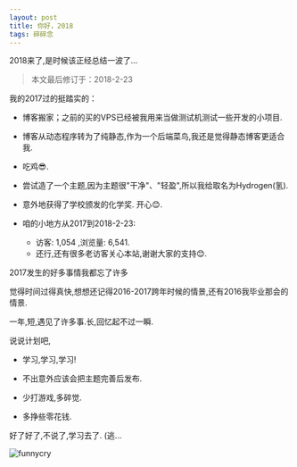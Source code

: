 ```yaml
---
layout: post
title: 你好，2018
tags: 碎碎念
---
```


2018来了,是时候该正经总结一波了...

> 本文最后修订于：2018-2-23

我的2017过的挺踏实的：

- 博客搬家；之前的买的VPS已经被我用来当做测试机测试一些开发的小项目.

- 博客从动态程序转为了纯静态,作为一个后端菜鸟,我还是觉得静态博客更适合我.

- 吃鸡:sunglasses:.

- 尝试造了一个主题,因为主题很"干净"、"轻盈",所以我给取名为Hydrogen(氢).

- 意外地获得了学校颁发的化学奖. 开心:blush:.

- 咱的小地方从2017到2018-2-23:  
  - 访客: 1,054 ,浏览量: 6,541.
  - 还行,还有很多老访客关心本站,谢谢大家的支持:blush:.

2017发生的好多事情我都忘了许多

觉得时间过得真快,想想还记得2016-2017跨年时候的情景,还有2016我毕业那会的情景.

一年,短,遇见了许多事.长,回忆起不过一瞬.

说说计划吧,

- 学习,学习,学习!

- 不出意外应该会把主题完善后发布.

- 少打游戏,多碎觉.

- 多挣些零花钱.

好了好了,不说了,学习去了.  (逃...

![funnycry](http://lkopp.ml/exp/funnycry.png)
